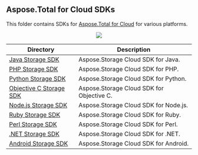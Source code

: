 ## Aspose.Total for Cloud SDKs
This folder contains SDKs for [Aspose.Total for Cloud](http://www.aspose.com/products/total/cloud) for various platforms.


<p align="center">
  <a title="Download ZIP" href="https://github.com/farooqsheikhpk/Aspose.Total-for-Cloud/archive/master.zip">
	<img src="http://i.imgur.com/hwNhrGZ.png" />
  </a>
</p>

Directory | Description
--------- | -----------
[Java Storage SDK](Aspose.Storage-Cloud-SDK-for-Java)  |  Aspose.Storage Cloud SDK for Java.
[PHP Storage SDK](Aspose.Storage-Cloud-SDK-for-PHP)  | Aspose.Storage Cloud SDK for PHP.
[Python Storage SDK](Aspose.Storage-Cloud-SDK-for-Python)  | Aspose.Storage Cloud SDK for Python.
[Objective C Storage SDK](Aspose.Storage-Cloud-SDK-for-Objective-C)  | Aspose.Storage Cloud SDK for Objective C.
[Node.js Storage SDK](Aspose.Storage-Cloud-SDK-for-NodeJS)  | Aspose.Storage Cloud SDK for Node.js.
[Ruby Storage SDK](Aspose.Storage-Cloud-SDK-for-Ruby)  | Aspose.Storage Cloud SDK for Ruby.
[Perl Storage SDK](Aspose.Storage-Cloud-SDK-for-Perl)  | Aspose.Storage Cloud SDK for Perl.
[.NET Storage SDK](Aspose.Storage-Cloud-SDK-for-.NET)  | Aspose.Storage Cloud SDK for .NET.
[Android Storage SDK](Aspose.Storage-Cloud-SDK-for-Android)  | Aspose.Storage Cloud SDK for Android.